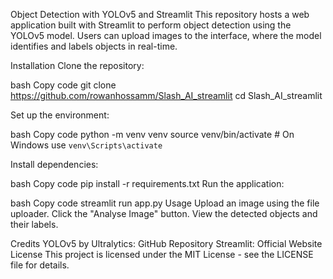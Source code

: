 Object Detection with YOLOv5 and Streamlit
This repository hosts a web application built with Streamlit to perform object detection using the YOLOv5 model. Users can upload images to the interface, where the model identifies and labels objects in real-time.

Installation
Clone the repository:

bash
Copy code
git clone https://github.com/rowanhossamm/Slash_AI_streamlit
cd Slash_AI_streamlit

Set up the environment:

bash
Copy code
python -m venv venv
source venv/bin/activate  # On Windows use `venv\Scripts\activate`

Install dependencies:

bash
Copy code
pip install -r requirements.txt
Run the application:

bash
Copy code
streamlit run app.py
Usage
Upload an image using the file uploader.
Click the "Analyse Image" button.
View the detected objects and their labels.

Credits
YOLOv5 by Ultralytics: GitHub Repository
Streamlit: Official Website
License
This project is licensed under the MIT License - see the LICENSE file for details.
